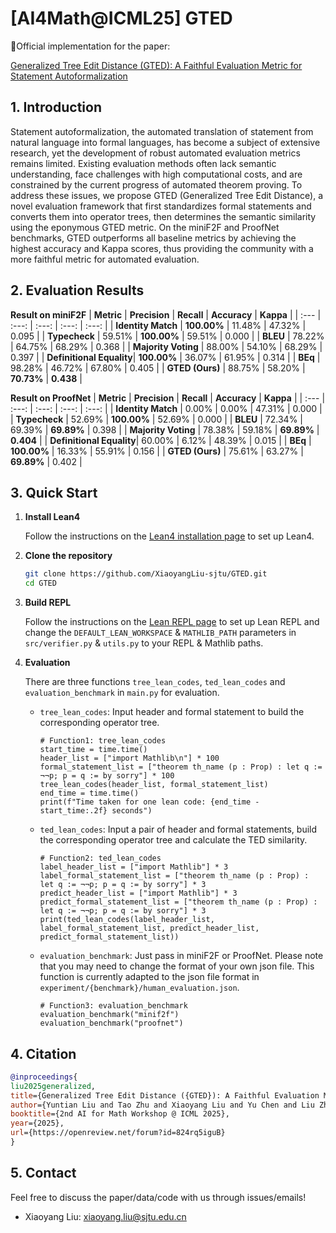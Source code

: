 # [AI4Math@ICML25] GTED

📝Official implementation for the paper:

[Generalized Tree Edit Distance (GTED): A Faithful Evaluation Metric for Statement Autoformalization](https://arxiv.org/abs/2507.07399)


## 1. Introduction
Statement autoformalization, the automated translation of statement from natural language into formal languages, has become a subject of extensive research, yet the development of robust automated evaluation metrics remains limited. Existing evaluation methods often lack semantic understanding, face challenges with high computational costs, and are constrained by the current progress of automated theorem proving. To address these issues, we propose GTED (Generalized Tree Edit Distance), a novel evaluation framework that first standardizes formal statements and converts them into operator trees, then determines the semantic similarity using the eponymous GTED metric. On the miniF2F and ProofNet benchmarks, GTED outperforms all baseline metrics by achieving the highest accuracy and Kappa scores, thus providing the community with a more faithful metric for automated evaluation.


## 2. Evaluation Results
**Result on miniF2F**
| **Metric** | **Precision** | **Recall** | **Accuracy** | **Kappa** |
| :--- | :---: | :---: | :---: | :---: |
| **Identity Match** | **100.00%** | 11.48% | 47.32% | 0.095 |
| **Typecheck** | 59.51% | **100.00%** | 59.51% | 0.000 |
| **BLEU** | 78.22% | 64.75% | 68.29% | 0.368 |
| **Majority Voting** | 88.00% | 54.10% | 68.29% | 0.397 |
| **Definitional Equality**| **100.00%** | 36.07% | 61.95% | 0.314 |
| **BEq** | 98.28% | 46.72% | 67.80% | 0.405 |
| **GTED (Ours)** | 88.75% | 58.20% | **70.73%** | **0.438** |

**Result on ProofNet**
| **Metric** | **Precision** | **Recall** | **Accuracy** | **Kappa** |
| :--- | :---: | :---: | :---: | :---: |
| **Identity Match** | 0.00% | 0.00% | 47.31% | 0.000 |
| **Typecheck** | 52.69% | **100.00%** | 52.69% | 0.000 |
| **BLEU** | 72.34% | 69.39% | **69.89%** | 0.398 |
| **Majority Voting** | 78.38% | 59.18% | **69.89%** | **0.404** |
| **Definitional Equality**| 60.00% | 6.12% | 48.39% | 0.015 |
| **BEq** | **100.00%** | 16.33% | 55.91% | 0.156 |
| **GTED (Ours)** | 75.61% | 63.27% | **69.89%** | 0.402 |


## 3. Quick Start
1. **Install Lean4**

    Follow the instructions on the [Lean4 installation page](https://leanprover-community.github.io/get_started.html) to set up Lean4.

2. **Clone the repository**
    ```sh
    git clone https://github.com/XiaoyangLiu-sjtu/GTED.git
    cd GTED
    ```

3. **Build REPL**

    Follow the instructions on the [Lean REPL page](https://github.com/leanprover-community/repl.git) to set up Lean REPL and change the `DEFAULT_LEAN_WORKSPACE` & `MATHLIB_PATH` parameters in `src/verifier.py` & `utils.py` to your REPL & Mathlib paths.

4. **Evaluation**

    There are three functions `tree_lean_codes`, `ted_lean_codes` and `evaluation_benchmark` in `main.py` for evaluation.

    - `tree_lean_codes`: Input header and formal statement to build the corresponding operator tree.
        ```shell
        # Function1: tree_lean_codes
        start_time = time.time()
        header_list = ["import Mathlib\n"] * 100
        formal_statement_list = ["theorem th_name (p : Prop) : let q := ¬¬p; p = q := by sorry"] * 100
        tree_lean_codes(header_list, formal_statement_list)
        end_time = time.time()
        print(f"Time taken for one lean code: {end_time - start_time:.2f} seconds")
        ```
    
    - `ted_lean_codes`: Input a pair of header and formal statements, build the corresponding operator tree and calculate the TED similarity.
        ```shell
        # Function2: ted_lean_codes
        label_header_list = ["import Mathlib"] * 3
        label_formal_statement_list = ["theorem th_name (p : Prop) : let q := ¬¬p; p = q := by sorry"] * 3
        predict_header_list = ["import Mathlib"] * 3
        predict_formal_statement_list = ["theorem th_name (p : Prop) : let q := ¬¬p; p = q := by sorry"] * 3
        print(ted_lean_codes(label_header_list, label_formal_statement_list, predict_header_list, predict_formal_statement_list))
        ```

    - `evaluation_benchmark`: Just pass in miniF2F or ProofNet. Please note that you may need to change the format of your own json file. This function is currently adapted to the json file format in `experiment/{benchmark}/human_evaluation.json`.
        ```shell
        # Function3: evaluation_benchmark
        evaluation_benchmark("minif2f")
        evaluation_benchmark("proofnet")
        ```


## 4. Citation
```bibtex
@inproceedings{
liu2025generalized,
title={Generalized Tree Edit Distance ({GTED}): A Faithful Evaluation Metric for Statement Autoformalization},
author={Yuntian Liu and Tao Zhu and Xiaoyang Liu and Yu Chen and Liu ZhaoXuan and Guo qingfeng and Jiashuo Zhang and Kangjie Bao and Tao Luo},
booktitle={2nd AI for Math Workshop @ ICML 2025},
year={2025},
url={https://openreview.net/forum?id=824rq5iguB}
}
```


## 5. Contact
Feel free to discuss the paper/data/code with us through issues/emails!
- Xiaoyang Liu: xiaoyang.liu@sjtu.edu.cn